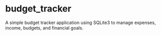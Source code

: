 # budget_tracker
A simple budget tracker application using SQLite3 to manage expenses, income, budgets, and financial goals.
